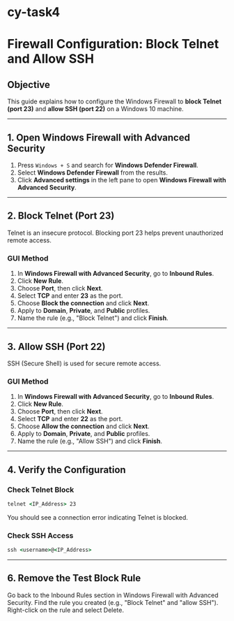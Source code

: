 # cy-task4
# Firewall Configuration: Block Telnet and Allow SSH

## Objective

This guide explains how to configure the Windows Firewall to **block Telnet (port 23)** and **allow SSH (port 22)** on a Windows 10 machine.

---

## 1. Open Windows Firewall with Advanced Security

1. Press `Windows + S` and search for **Windows Defender Firewall**.
2. Select **Windows Defender Firewall** from the results.
3. Click **Advanced settings** in the left pane to open **Windows Firewall with Advanced Security**.

---

## 2. Block Telnet (Port 23)

Telnet is an insecure protocol. Blocking port 23 helps prevent unauthorized remote access.

### GUI Method

1. In **Windows Firewall with Advanced Security**, go to **Inbound Rules**.
2. Click **New Rule**.
3. Choose **Port**, then click **Next**.
4. Select **TCP** and enter **23** as the port.
5. Choose **Block the connection** and click **Next**.
6. Apply to **Domain**, **Private**, and **Public** profiles.
7. Name the rule (e.g., "Block Telnet") and click **Finish**.

---

## 3. Allow SSH (Port 22)

SSH (Secure Shell) is used for secure remote access.

### GUI Method

1. In **Windows Firewall with Advanced Security**, go to **Inbound Rules**.
2. Click **New Rule**.
3. Choose **Port**, then click **Next**.
4. Select **TCP** and enter **22** as the port.
5. Choose **Allow the connection** and click **Next**.
6. Apply to **Domain**, **Private**, and **Public** profiles.
7. Name the rule (e.g., "Allow SSH") and click **Finish**.

---

## 4. Verify the Configuration

### Check Telnet Block

```cmd
telnet <IP_Address> 23
```

You should see a connection error indicating Telnet is blocked.

### Check SSH Access

```cmd
ssh <username>@<IP_Address>
```
---
## 6. Remove the Test Block Rule

Go back to the Inbound Rules section in Windows Firewall with Advanced Security.
Find the rule you created (e.g., "Block Telnet" and "allow SSH").
Right-click on the rule and select Delete.
